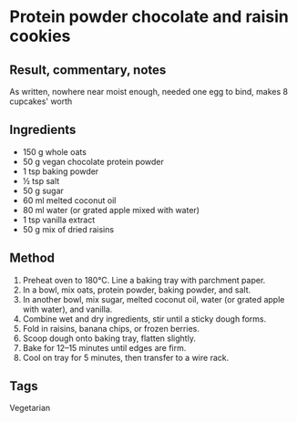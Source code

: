 # Protein powder chocolate and raisin cookies

## Result, commentary, notes

As written, nowhere near moist enough, needed one egg to bind, makes 8 cupcakes' worth

## Ingredients

* 150 g whole oats
* 50 g vegan chocolate protein powder
* 1 tsp baking powder
* ½ tsp salt
* 50 g sugar
* 60 ml melted coconut oil
* 80 ml water (or grated apple mixed with water)
* 1 tsp vanilla extract
* 50 g mix of dried raisins

## Method

1. Preheat oven to 180°C. Line a baking tray with parchment paper.
2. In a bowl, mix oats, protein powder, baking powder, and salt.
3. In another bowl, mix sugar, melted coconut oil, water (or grated apple with water), and vanilla.
4. Combine wet and dry ingredients, stir until a sticky dough forms.
5. Fold in raisins, banana chips, or frozen berries.
6. Scoop dough onto baking tray, flatten slightly.
7. Bake for 12–15 minutes until edges are firm.
8. Cool on tray for 5 minutes, then transfer to a wire rack.

## Tags

Vegetarian
